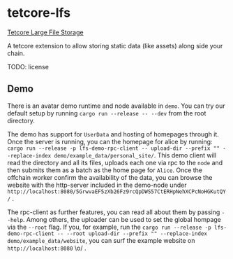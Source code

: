 # tetcore-lfs
[Tetcore Large File Storage](https://github.com/tetcoin/tetcore-lfs/)

A tetcore extension to allow storing static data (like assets) along side your chain.

TODO: license

## Demo

There is an avatar demo runtime and node available in `demo`. You can try our default setup by running `cargo run --release -- --dev` from the root directory.

The demo has support for `UserData` and hosting of homepages through it. Once the server is running, you can the homepage for alice by running: `cargo run --release -p lfs-demo-rpc-client -- upload-dir --prefix "" --replace-index demo/example_data/personal_site/`. This demo client will read the directory and all its files, uploads each one via rpc to the `node` and then submits them as a batch as the home page for `Alice`. Once the offchain worker confirm the availability of the data, you can browse the website with the http-server included in the demo-node under `http://localhost:8080/5GrwvaEF5zXb26Fz9rcQpDWS57CtERHpNehXCPcNoHGKutQY/` .

The rpc-client as further features, you can read all about them by passing `--help`. Among others, the uploader can be used to set the global hompage via the `--root` flag. If you, for example, run the `cargo run --release -p lfs-demo-rpc-client -- --root upload-dir --prefix "" --replace-index demo/example_data/website`, you can surf the example website on `http://localhost:8080` \o/ .
